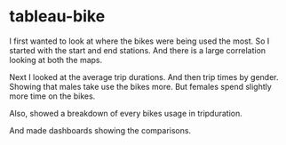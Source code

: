 # tableau-bike

I first wanted to look at where the bikes were being used the most. So I started with the start and end stations. And there is a large correlation looking at both the maps.

Next I looked at the average trip durations. And then trip times by gender. Showing that males take use the bikes more. But females spend slightly more time on the bikes. 

Also, showed a breakdown of every bikes usage in tripduration.

And made dashboards showing the comparisons.

